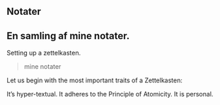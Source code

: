 ## Notater
En samling af mine notater.
---
Setting up a zettelkasten.

> mine notater

Let us begin with the most important traits of a Zettelkasten:

It’s hyper-textual.
It adheres to the Principle of Atomicity.
It is personal.
